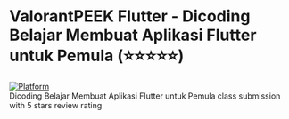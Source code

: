 # ValorantPEEK Flutter - Dicoding Belajar Membuat Aplikasi Flutter untuk Pemula (⭐⭐⭐⭐⭐)
[![Platform](https://img.shields.io/badge/lang-dart-blue)](https://dart.dev/) </br>
Dicoding Belajar Membuat Aplikasi Flutter untuk Pemula class submission with 5 stars review rating
